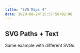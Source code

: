 ```yaml
---
title: "SVG Maps 4"
date: 2020-08-24T15:57:58+02:00
---
```



## SVG Paths + Text

Same example with different SVGs.


